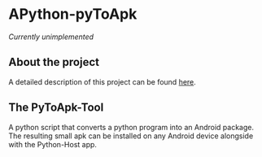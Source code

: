 # APython-pyToApk
*Currently unimplemented*
## About the project

A detailed description of this project can be found [here](https://github.com/Abestanis/APython#user-content-about-the-project).

## The PyToApk-Tool

A python script that converts a python program into an Android package. The resulting small apk can be installed on any Android device alongside with the Python-Host app.
